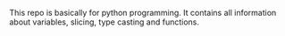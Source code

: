 This repo is basically for python programming. It contains all information about variables, slicing, type casting and functions.
